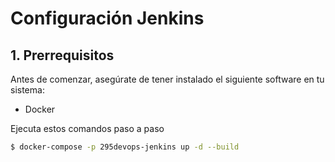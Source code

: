 # Configuración Jenkins

## 1. Prerrequisitos

Antes de comenzar, asegúrate de tener instalado el siguiente software en tu sistema:

- Docker

Ejecuta estos comandos paso a paso

```bash
$ docker-compose -p 295devops-jenkins up -d --build
```